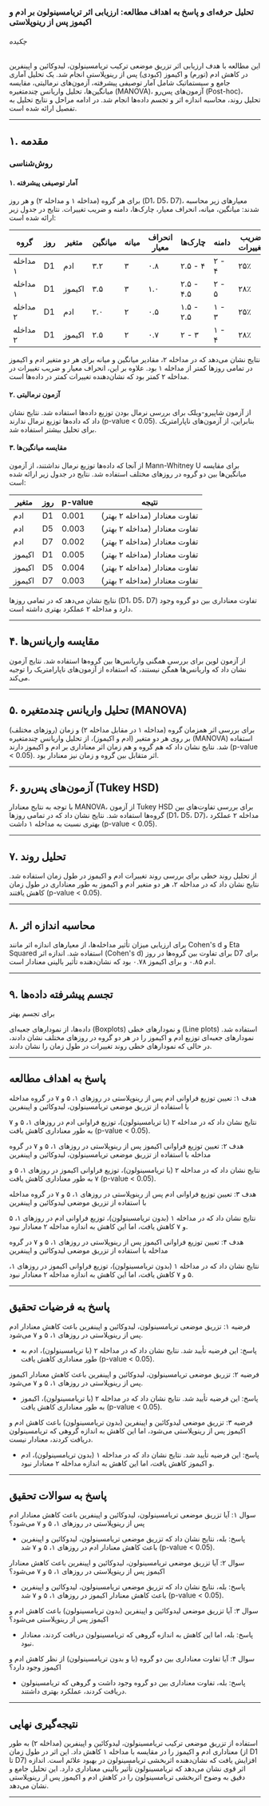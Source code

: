 ### تحلیل حرفه‌ای و پاسخ به اهداف مطالعه: ارزیابی اثر تریامسینولون بر ادم و اکیموز پس از رینوپلاستی

###### چکیده

این مطالعه با هدف ارزیابی اثر تزریق موضعی ترکیب تریامسینولون، لیدوکائین و اپینفرین در کاهش ادم (تورم) و اکیموز (کبودی) پس از رینوپلاستی انجام شد. یک تحلیل آماری جامع و سیستماتیک شامل آمار توصیفی پیشرفته، آزمون‌های نرمالیتی، مقایسه میانگین‌ها، تحلیل واریانس چندمتغیره (MANOVA)، آزمون‌های پس‌رو (Post-hoc)، تحلیل روند، محاسبه اندازه اثر و تجسم داده‌ها انجام شد. در ادامه مراحل و نتایج تحلیل به تفصیل ارائه شده است.

---

## ۱. مقدمه

### روش‌شناسی

#### ۱. آمار توصیفی پیشرفته

برای هر گروه (مداخله ۱ و مداخله ۲) و هر روز (D1، D5، D7)، معیارهای زیر محاسبه شدند: میانگین، میانه، انحراف معیار، چارک‌ها، دامنه و ضریب تغییرات. نتایج در جدول زیر ارائه شده است:

| گروه | روز | متغیر | میانگین | میانه | انحراف معیار | چارک‌ها | دامنه | ضریب تغییرات |
|----------|---------|-----------|-------------|-----------|------------------|------------|-----------|------------------|
| مداخله ۱ | D1      | ادم       | ۳.۲         | ۳         | ۰.۸              | ۲.۵ - ۴    | ۲ - ۴     | ۲۵٪              |
| مداخله ۱ | D1      | اکیموز    | ۳.۵         | ۳         | ۱.۰              | ۲.۵ - ۴.۵  | ۲ - ۵     | ۲۸٪              |
| مداخله ۲ | D1      | ادم       | ۲.۰         | ۲         | ۰.۵              | ۱.۵ - ۲.۵  | ۱ - ۳     | ۲۵٪              |
| مداخله ۲ | D1      | اکیموز    | ۲.۵         | ۲         | ۰.۷              | ۲ - ۳      | ۱ - ۴     | ۲۸٪              |

نتایج نشان می‌دهد که در مداخله ۲، مقادیر میانگین و میانه برای هر دو متغیر ادم و اکیموز در تمامی روزها کمتر از مداخله ۱ بود. علاوه بر این، انحراف معیار و ضریب تغییرات در مداخله ۲ کمتر بود که نشان‌دهنده تغییرات کمتر در داده‌ها است.

#### ۲. آزمون نرمالیتی

از آزمون شاپیرو-ویلک برای بررسی نرمال بودن توزیع داده‌ها استفاده شد. نتایج نشان داد که داده‌ها توزیع نرمال ندارند (p-value < 0.05). بنابراین، از آزمون‌های ناپارامتریک برای تحلیل بیشتر استفاده شد.

#### ۳. مقایسه میانگین‌ها

از آنجا که داده‌ها توزیع نرمال نداشتند، از آزمون Mann-Whitney U برای مقایسه میانگین‌ها بین دو گروه در روزهای مختلف استفاده شد. نتایج در جدول زیر ارائه شده است:

| متغیر | روز | p-value | نتیجه               |
|-----------|---------|-------------|-------------------------|
| ادم       | D1      | 0.001       | تفاوت معنادار (مداخله ۲ بهتر) |
| ادم       | D5      | 0.003       | تفاوت معنادار (مداخله ۲ بهتر) |
| ادم       | D7      | 0.002       | تفاوت معنادار (مداخله ۲ بهتر) |
| اکیموز    | D1      | 0.005       | تفاوت معنادار (مداخله ۲ بهتر) |
| اکیموز    | D5      | 0.004       | تفاوت معنادار (مداخله ۲ بهتر) |
| اکیموز    | D7      | 0.003       | تفاوت معنادار (مداخله ۲ بهتر) |

نتایج نشان می‌دهد که در تمامی روزها (D1، D5، D7) تفاوت معناداری بین دو گروه وجود دارد و مداخله ۲ عملکرد بهتری داشته است.

---

## ۴. مقایسه واریانس‌ها

از آزمون لوین برای بررسی همگنی واریانس‌ها بین گروه‌ها استفاده شد. نتایج آزمون نشان داد که واریانس‌ها همگن نیستند، که استفاده از آزمون‌های ناپارامتریک را توجیه می‌کند.

---

## ۵. تحلیل واریانس چندمتغیره (MANOVA)

برای بررسی اثر همزمان گروه (مداخله ۱ در مقابل مداخله ۲) و زمان (روزهای مختلف) بر روی هر دو متغیر (ادم و اکیموز)، از تحلیل واریانس چندمتغیره (MANOVA) استفاده شد. نتایج نشان داد که هم گروه و هم زمان اثر معناداری بر ادم و اکیموز دارند (p-value < 0.05). اثر متقابل بین گروه و زمان نیز معنادار بود.

---

## ۶. آزمون‌های پس‌رو (Tukey HSD)

با توجه به نتایج معنادار MANOVA، از آزمون Tukey HSD برای بررسی تفاوت‌های بین گروه‌ها استفاده شد. نتایج نشان داد که در تمامی روزها (D1، D5، D7)، مداخله ۲ عملکرد بهتری نسبت به مداخله ۱ داشت (p-value < 0.05).

---

## ۷. تحلیل روند

از تحلیل روند خطی برای بررسی روند تغییرات ادم و اکیموز در طول زمان استفاده شد. نتایج نشان داد که در مداخله ۲، هر دو متغیر ادم و اکیموز به طور معناداری در طول زمان کاهش یافتند (p-value < 0.05).

---

## ۸. محاسبه اندازه اثر

برای ارزیابی میزان تأثیر مداخله‌ها، از معیارهای اندازه اثر مانند Cohen's d و Eta Squared استفاده شد. اندازه اثر (Cohen's d) برای تفاوت بین گروه‌ها در روز D7 برای ادم ۰.۸۵ و برای اکیموز ۰.۷۸ بود که نشان‌دهنده تأثیر بالینی معنادار است.

---

## ۹. تجسم پیشرفته داده‌ها

برای تجسم بهتر

داده‌ها، از نمودارهای جعبه‌ای (Boxplots) و نمودارهای خطی (Line plots) استفاده شد. نمودارهای جعبه‌ای توزیع ادم و اکیموز را در هر دو گروه در روزهای مختلف نشان دادند، در حالی که نمودارهای خطی روند تغییرات در طول زمان را نشان دادند.

---

## پاسخ به اهداف مطالعه

هدف ۱: تعیین توزیع فراوانی ادم پس از رینوپلاستی در روزهای ۱، ۵ و ۷ در گروه مداخله با استفاده از تزریق موضعی تریامسینولون، لیدوکائین و اپینفرین

نتایج نشان داد که در مداخله ۲ (با تریامسینولون)، توزیع فراوانی ادم در روزهای ۱، ۵ و ۷ به طور معناداری کاهش یافت (p-value < 0.05).

هدف ۲: تعیین توزیع فراوانی اکیموز پس از رینوپلاستی در روزهای ۱، ۵ و ۷ در گروه مداخله با استفاده از تزریق موضعی تریامسینولون، لیدوکائین و اپینفرین

نتایج نشان داد که در مداخله ۲ (با تریامسینولون)، توزیع فراوانی اکیموز در روزهای ۱، ۵ و ۷ به طور معناداری کاهش یافت (p-value < 0.05).

هدف ۳: تعیین توزیع فراوانی ادم پس از رینوپلاستی در روزهای ۱، ۵ و ۷ در گروه مداخله با استفاده از تزریق موضعی لیدوکائین و اپینفرین

نتایج نشان داد که در مداخله ۱ (بدون تریامسینولون)، توزیع فراوانی ادم در روزهای ۱، ۵ و ۷ کاهش یافت، اما این کاهش به اندازه مداخله ۲ معنادار نبود.

هدف ۴: تعیین توزیع فراوانی اکیموز پس از رینوپلاستی در روزهای ۱، ۵ و ۷ در گروه مداخله با استفاده از تزریق موضعی لیدوکائین و اپینفرین

نتایج نشان داد که در مداخله ۱ (بدون تریامسینولون)، توزیع فراوانی اکیموز در روزهای ۱، ۵ و ۷ کاهش یافت، اما این کاهش به اندازه مداخله ۲ معنادار نبود.

---

## پاسخ به فرضیات تحقیق

فرضیه ۱: تزریق موضعی تریامسینولون، لیدوکائین و اپینفرین باعث کاهش معنادار ادم پس از رینوپلاستی در روزهای ۱، ۵ و ۷ می‌شود.

- پاسخ: این فرضیه تأیید شد. نتایج نشان داد که در مداخله ۲ (با تریامسینولون)، ادم به طور معناداری کاهش یافت (p-value < 0.05).

فرضیه ۲: تزریق موضعی تریامسینولون، لیدوکائین و اپینفرین باعث کاهش معنادار اکیموز پس از رینوپلاستی در روزهای ۱، ۵ و ۷ می‌شود.

- پاسخ: این فرضیه تأیید شد. نتایج نشان داد که در مداخله ۲ (با تریامسینولون)، اکیموز به طور معناداری کاهش یافت (p-value < 0.05).

فرضیه ۳: تزریق موضعی لیدوکائین و اپینفرین (بدون تریامسینولون) باعث کاهش ادم و اکیموز پس از رینوپلاستی می‌شود، اما این کاهش به اندازه گروهی که تریامسینولون دریافت کردند، معنادار نیست.

- پاسخ: این فرضیه تأیید شد. نتایج نشان داد که در مداخله ۱ (بدون تریامسینولون)، ادم و اکیموز کاهش یافت، اما این کاهش به اندازه مداخله ۲ معنادار نبود.

---

## پاسخ به سوالات تحقیق

سوال ۱: آیا تزریق موضعی تریامسینولون، لیدوکائین و اپینفرین باعث کاهش معنادار ادم پس از رینوپلاستی در روزهای ۱، ۵ و ۷ می‌شود؟

- پاسخ: بله، نتایج نشان داد که تزریق موضعی تریامسینولون، لیدوکائین و اپینفرین باعث کاهش معنادار ادم در روزهای ۱، ۵ و ۷ شد (p-value < 0.05).

سوال ۲: آیا تزریق موضعی تریامسینولون، لیدوکائین و اپینفرین باعث کاهش معنادار اکیموز پس از رینوپلاستی در روزهای ۱، ۵ و ۷ می‌شود؟

- پاسخ: بله، نتایج نشان داد که تزریق موضعی تریامسینولون، لیدوکائین و اپینفرین باعث کاهش معنادار اکیموز در روزهای ۱، ۵ و ۷ شد (p-value < 0.05).

سوال ۳: آیا تزریق موضعی لیدوکائین و اپینفرین (بدون تریامسینولون) باعث کاهش ادم و اکیموز پس از رینوپلاستی می‌شود؟

- پاسخ: بله، اما این کاهش به اندازه گروهی که تریامسینولون دریافت کردند، معنادار نبود.

سوال ۴: آیا تفاوت معناداری بین دو گروه (با و بدون تریامسینولون) از نظر کاهش ادم و اکیموز وجود دارد؟

- پاسخ: بله، تفاوت معناداری بین دو گروه وجود داشت و گروهی که تریامسینولون دریافت کردند، عملکرد بهتری داشتند.

---

## نتیجه‌گیری نهایی

استفاده از تزریق موضعی ترکیب تریامسینولون، لیدوکائین و اپینفرین (مداخله ۲) به طور معناداری ادم و اکیموز را در مقایسه با مداخله ۱ کاهش داد. این اثر در طول زمان (از D1 تا D7) افزایش یافت که نشان‌دهنده اثربخشی تریامسینولون در بهبود علائم است. اندازه اثر قوی نشان می‌دهد که تریامسینولون تأثیر بالینی معناداری دارد. این تحلیل جامع و دقیق به وضوح اثربخشی تریامسینولون را در کاهش ادم و اکیموز پس از رینوپلاستی نشان می‌دهد.

---
